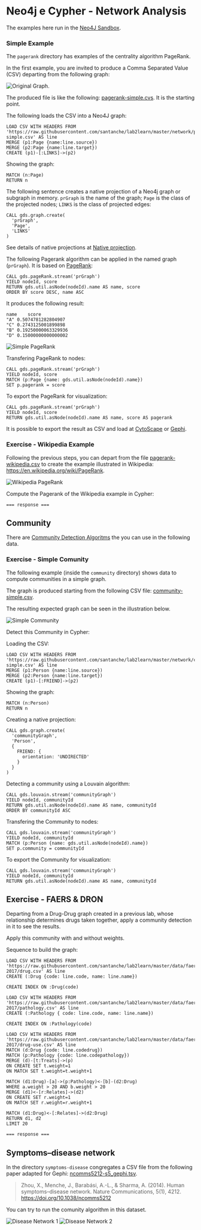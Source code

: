 # Neo4j e Cypher - Network Analysis

The examples here run in the [Neo4J Sandbox](https://neo4j.com/sandbox/).

### Simple Example

The `pagerank` directory has examples of the centrality algorithm PageRank.

In the first example, you are invited to produce a Comma Separated Value (CSV) departing from the following graph:

![Original Graph](../../pagerank/pagerank-simple-original.png).

The produced file is like the following: [pagerank-simple.cvs](../../pagerank/pagerank-simple.csv). It is the starting point.

The following loads the CSV into a Neo4J graph:

~~~cypher
LOAD CSV WITH HEADERS FROM 'https://raw.githubusercontent.com/santanche/lab2learn/master/network/pagerank/pagerank-simple.csv' AS line
MERGE (p1:Page {name:line.source})
MERGE (p2:Page {name:line.target})
CREATE (p1)-[:LINKS]->(p2)
~~~

Showing the graph:

~~~cypher
MATCH (n:Page)
RETURN n
~~~

The following sentence creates a native projection of a Neo4j graph or subgraph in memory. `prGraph` is the name of the graph; `Page` is the class of the projected nodes; `LINKS` is the class of projected edges:

~~~cypher
CALL gds.graph.create(
  'prGraph',
  'Page',
  'LINKS'
)
~~~

See details of native projections at [Native projection](https://neo4j.com/docs/graph-data-science/current/management-ops/native-projection/).

The following Pagerank algorithm can be applied in the named graph (`prGraph`). It is based on [PageRank](https://neo4j.com/docs/graph-data-science/current/algorithms/page-rank/):

~~~cypher
CALL gds.pageRank.stream('prGraph')
YIELD nodeId, score
RETURN gds.util.asNode(nodeId).name AS name, score
ORDER BY score DESC, name ASC
~~~

It produces the following result:

~~~csv
name	score
"A"	0.5074781282804907
"C"	0.2743125001899898
"B"	0.19250000063329936
"D"	0.15000000000000002
~~~

![Simple PageRank](../../pagerank/pagerank-simple.png)

Transfering PageRank to nodes:

~~~cypher
CALL gds.pageRank.stream('prGraph')
YIELD nodeId, score
MATCH (p:Page {name: gds.util.asNode(nodeId).name})
SET p.pagerank = score
~~~

To export the PageRank for visualization:

~~~cypher
CALL gds.pageRank.stream('prGraph')
YIELD nodeId, score
RETURN gds.util.asNode(nodeId).name AS name, score AS pagerank
~~~

It is possible to export the result as CSV and load at [CytoScape](https://cytoscape.org/) or [Gephi](https://gephi.org/).

### Exercise - Wikipedia Example

Following the previous steps, you can depart from the file [pagerank-wikipedia.csv](../../pagerank/pagerank-wikipedia.csv) to create the example illustrated in Wikipedia: https://en.wikipedia.org/wiki/PageRank.

![Wikipedia PageRank](../../pagerank/pagerank-wikipedia.png)

Compute the Pagerank of the Wikipedia example in Cypher:

~~~cypher
=== response ===
~~~

## Community

There are [Community Detection Algoritms](https://neo4j.com/docs/graph-data-science/current/algorithms/community/) the you can use in the following data.

### Exercise - Simple Comunity

The following example (inside the `community` directory) shows data to compute communities in a simple graph.

The graph is produced starting from the following CSV file: [community-simple.csv](../../community/community-simple.csv).

The resulting expected graph can be seen in the illustration below.

![Simple Community](../../community/community-simple.png)

Detect this Community in Cypher:

Loading the CSV:

~~~cypher
LOAD CSV WITH HEADERS FROM 'https://raw.githubusercontent.com/santanche/lab2learn/master/network/community/community-simple.csv' AS line
MERGE (p1:Person {name:line.source})
MERGE (p2:Person {name:line.target})
CREATE (p1)-[:FRIEND]->(p2)
~~~

Showing the graph:

~~~cypher
MATCH (n:Person)
RETURN n
~~~

Creating a native projection:

~~~cypher
CALL gds.graph.create(
  'communityGraph',
  'Person',
  {
    FRIEND: {
      orientation: 'UNDIRECTED'
    }
  }
)
~~~

Detecting a community using a Louvain algorithm:

~~~cypher
CALL gds.louvain.stream('communityGraph')
YIELD nodeId, communityId
RETURN gds.util.asNode(nodeId).name AS name, communityId
ORDER BY communityId ASC
~~~

Transfering the Community to nodes:

~~~cypher
CALL gds.louvain.stream('communityGraph')
YIELD nodeId, communityId
MATCH (p:Person {name: gds.util.asNode(nodeId).name})
SET p.community = communityId
~~~

To export the Community for visualization:

~~~cypher
CALL gds.louvain.stream('communityGraph')
YIELD nodeId, communityId
RETURN gds.util.asNode(nodeId).name AS name, communityId
~~~

## Exercise - FAERS & DRON

Departing from a Drug-Drug graph created in a previous lab, whose relationship determines drugs taken together, apply a community detection in it to see the results.

Apply this community with and without weights.

Sequence to build the graph:

~~~cypher
LOAD CSV WITH HEADERS FROM 'https://raw.githubusercontent.com/santanche/lab2learn/master/data/faers-2017/drug.csv' AS line
CREATE (:Drug {code: line.code, name: line.name})
~~~

~~~cypher
CREATE INDEX ON :Drug(code)
~~~

~~~cypher
LOAD CSV WITH HEADERS FROM 'https://raw.githubusercontent.com/santanche/lab2learn/master/data/faers-2017/pathology.csv' AS line
CREATE (:Pathology { code: line.code, name: line.name})
~~~

~~~cypher
CREATE INDEX ON :Pathology(code)
~~~

~~~cypher
LOAD CSV WITH HEADERS FROM 'https://raw.githubusercontent.com/santanche/lab2learn/master/data/faers-2017/drug-use.csv' AS line
MATCH (d:Drug {code: line.codedrug})
MATCH (p:Pathology {code: line.codepathology})
MERGE (d)-[t:Treats]->(p)
ON CREATE SET t.weight=1
ON MATCH SET t.weight=t.weight+1
~~~

~~~cypher
MATCH (d1:Drug)-[a]->(p:Pathology)<-[b]-(d2:Drug)
WHERE a.weight > 20 AND b.weight > 20
MERGE (d1)<-[r:Relates]->(d2)
ON CREATE SET r.weight=1
ON MATCH SET r.weight=r.weight+1
~~~

~~~cypher
MATCH (d1:Drug)<-[:Relates]->(d2:Drug)
RETURN d1, d2
LIMIT 20
~~~

~~~cypher
=== response ===
~~~


## Symptoms–disease network

In the directory `symptoms-disease` congregates a CSV file from the following paper adapted for Gephi: [ncomms5212-s5_gephi.tsv](symptoms-disease/ncomms5212-s5_gephi.tsv).

> Zhou, X., Menche, J., Barabási, A.-L., & Sharma, A. (2014). Human symptoms–disease network. Nature Communications, 5(1), 4212. https://doi.org/10.1038/ncomms5212

You can try to run the comunity algorithm in this dataset.

![Disease Network 1](../../symptoms-disease/disease-disease-01.png)
![Disease Network 2](../../symptoms-disease/disease-disease-02.png)
